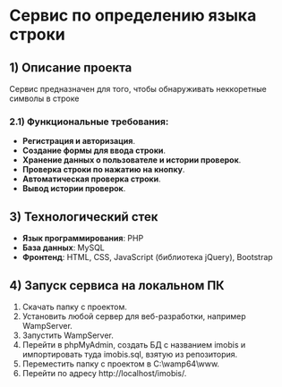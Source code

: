 # Сервис по определению языка строки

## 1) Описание проекта

Сервис предназначен для того, чтобы обнаруживать неккоретные символы в строке


### 2.1)  Функциональные требования:
- **Регистрация и авторизация**.
- **Создание формы для ввода строки**.
- **Хранение данных о пользователе и истории проверок**.
- **Проверка строки по нажатию на кнопку**.
- **Автоматическая проверка строки**.
- **Вывод истории проверок**.

## 3) Технологический стек

- **Язык программирования**: PHP
- **База данных**: MySQL
- **Фронтенд**: HTML, CSS, JavaScript (библиотека jQuery), Bootstrap


## 4) Запуск сервиса на локальном ПК

1. Скачать папку с проектом.
2. Установить любой сервер для веб-разработки, например WampServer.
3. Запустить WampServer.
4. Перейти в phpMyAdmin, создать БД с названием imobis и импортировать туда imobis.sql, взятую из репозитория.
5. Переместить папку с проектом в C:\wamp64\www.
6. Перейти по адресу http://localhost/imobis/.